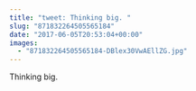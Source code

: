 ```yaml
---
title: "tweet: Thinking big. "
slug: "871832264505565184"
date: "2017-06-05T20:53:04+00:00"
images:
  - "871832264505565184-DBlex30VwAEllZG.jpg"
---
```

Thinking big. 